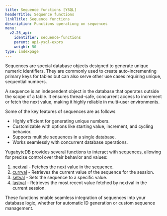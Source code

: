 ```yaml
---
title: Sequence functions [YSQL]
headerTitle: Sequence functions
linkTitle: Sequence functions
description: Functions operationg on sequences
menu:
  v2.25_api:
    identifier: sequence-functions
    parent: api-ysql-exprs
    weight: 50
type: indexpage
---
```


Sequences are special database objects designed to generate unique numeric identifiers. They are commonly used to create auto-incrementing primary keys for tables but can also serve other use cases requiring unique, sequential numbers.

A sequence is an independent object in the database that operates outside the scope of a table. It ensures thread-safe, concurrent access to increment or fetch the next value, making it highly reliable in multi-user environments.

Some of the key features of sequences are as follows

- Highly efficient for generating unique numbers.
- Customizable with options like starting value, increment, and cycling behavior.
- Supports multiple sequences in a single database.
- Works seamlessly with concurrent database operations.

YugabyteDB provides several functions to interact with sequences, allowing for precise control over their behavior and values:

1. [nextval](func_nextval/) - Fetches the next value in the sequence.
1. [currval](func_currval/) - Retrieves the current value of the sequence for the session.
1. [setval](func_setval/) - Sets the sequence to a specific value.
1. [lastval](func_lastval/) - Retrieves the most recent value fetched by nextval in the current session.

These functions enable seamless integration of sequences into your database logic, whether for automatic ID generation or custom sequence management.

